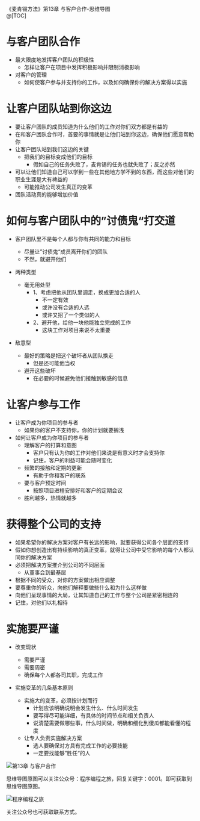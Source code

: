 《麦肯锡方法》第13章 与客户合作-思维导图  
@[TOC]

# 与客户团队合作

- 最大限度地发挥客户团队的积极性
  - 怎样让客户在项目中发挥积极影响并限制消极影响
- 对客户的管理
  - 如何使客户参与并支持你的工作，以及如何确保你的解决方案得以实施

# 让客户团队站到你这边

- 要让客户团队的成员知道为什么他们的工作对你们双方都是有益的
- 在和客户团队合作时，首要的事情就是让他们站到你这边，确保他们愿意帮助你
- 让客户团队站到我们这边的关键
  - 把我们的目标变成他们的目标
    - 假如自己的任务失败了，麦肯锡的任务也就失败了；反之亦然
- 可以让他们知道自己可以学到一些在其他地方学不到的东西，而这些对他们的职业生涯是大有裨益的
  - 可能推动公司发生真正的变革
- 团队活动真的能够增加价值

# 如何与客户团队中的”讨债鬼“打交道

- 客户团队里不是每个人都与你有共同的能力和目标
  - 尽量让”讨债鬼“成员离开你们的团队
  - 不然，就避开他们

- 两种类型
  - 毫无用处型
    - 1、考虑把他从团队里调走，换成更加合适的人
      - 不一定有效
      - 或许没有合适的人选
      - 或许又招了一个类似的人
    - 2、避开他，给他一块他能独立完成的工作
      - 这块工作对项目来说不太重要
- 敌意型
  - 最好的策略是把这个破坏者从团队换走
    - 但是还可能他当权
  - 避开这些破坏
    - 在必要的时候避免他们接触到敏感的信息

# 让客户参与工作

- 让客户成为你项目的参与者
  - 如果你的客户不支持你，你的计划就要搁浅
- 如何让客户成为你项目的参与者
  - 理解客户的打算和意图
    - 客户只有认为你的工作对他们来说是有意义时才会支持你
    - 记住，客户的利益可能会随时变化
  - 频繁的接触和定期的更新
    - 有助于你和客户的联系
  - 要与客户预定时间
    - 按照项目进程安排好和客户的定期会议
  - 胜利越多，热情就越多

# 获得整个公司的支持

- 如果希望你的解决方案对客户有长远的影响，就要获得公司各个层面的支持
- 假如你想创造出有持续影响的真正变革，就得让公司中受它影响的每个人都认同你的解决方案
- 必须把解决方案推介到公司的不同层面
  - 从董事会到最基层
- 根据不同的受众，对你的方案做出相应调整
- 要尊重你的听众，向他们解释要做些什么和为什么这样做
- 向他们呈现事情的大局，让其知道自己的工作与整个公司是紧密相连的
- 记住，对他们以礼相待

# 实施要严谨

- 改变现状
  - 需要严谨
  - 需要周密
  - 确保每个人都各司其职，完成工作

- 实施变革的几条基本原则
  - 实施大的变革，必须按计划而行
    - 计划应该明确说明会发生什么、什么时间发生
    - 要写得尽可能详细，有具体的时间节点和相关负责人
    - 说清楚需要做哪些事，什么时间做，明确和细化到傻瓜都能看懂的程度
  - 让专人负责实施解决方案
    - 选人要确保对方具有完成工作的必要技能
    - 一定要找能够”胜任“的人


![第13章 与客户合作](http://blogimg.chenhaoxiang.cn/uPic/202110/21200227.png)  

思维导图原图可以关注公众号：程序编程之旅，回复关键字：0001。即可获取到思维导图原图。

![程序编程之旅](https://img-blog.csdnimg.cn/20210219101958874.png)

关注公众号也可获取联系方式。  

